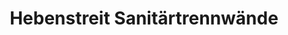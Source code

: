 ---
title: "Hebenstreit Sanitärtrennwände"
url: /dingelstaedt/hebenstreit-sanitaertrennwaende/
shop: Badezimmer
---